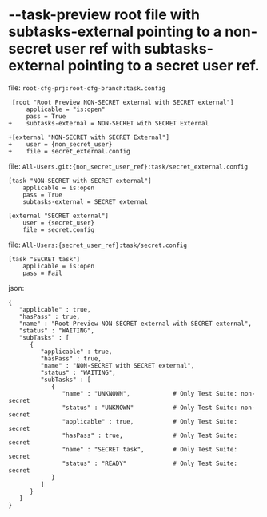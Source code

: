 # --task-preview root file with subtasks-external pointing to a non-secret user ref with subtasks-external pointing to a secret user ref.

file: `root-cfg-prj:root-cfg-branch:task.config`
```
 [root "Root Preview NON-SECRET external with SECRET external"]
     applicable = "is:open"
     pass = True
+    subtasks-external = NON-SECRET with SECRET External

+[external "NON-SECRET with SECRET External"]
+    user = {non_secret_user}
+    file = secret_external.config
```

file: `All-Users.git:{non_secret_user_ref}:task/secret_external.config`
```
[task "NON-SECRET with SECRET external"]
    applicable = is:open
    pass = True
    subtasks-external = SECRET external

[external "SECRET external"]
    user = {secret_user}
    file = secret.config
```

file: `All-Users:{secret_user_ref}:task/secret.config`
```
[task "SECRET task"]
    applicable = is:open
    pass = Fail
```

json:
```
{
   "applicable" : true,
   "hasPass" : true,
   "name" : "Root Preview NON-SECRET external with SECRET external",
   "status" : "WAITING",
   "subTasks" : [
      {
         "applicable" : true,
         "hasPass" : true,
         "name" : "NON-SECRET with SECRET external",
         "status" : "WAITING",
         "subTasks" : [
            {
               "name" : "UNKNOWN",            # Only Test Suite: non-secret
               "status" : "UNKNOWN"           # Only Test Suite: non-secret
               "applicable" : true,           # Only Test Suite: secret
               "hasPass" : true,              # Only Test Suite: secret
               "name" : "SECRET task",        # Only Test Suite: secret
               "status" : "READY"             # Only Test Suite: secret
            }
         ]
      }
   ]
}
```
